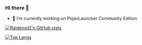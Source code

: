 ### Hi there 👋

- 🔭 I’m currently working on PojavLauncher Community Edition

[![Raidenxd2's GitHub stats](https://github-readme-stats.vercel.app/api?username=raidenxd2&theme=highcontrast)](https://github.com/anuraghazra/github-readme-stats)

[![Top Langs](https://github-readme-stats.vercel.app/api/top-langs/?username=raidenxd2&theme=highcontrast)](https://github.com/anuraghazra/github-readme-stats)

<!--
**Raidenxd2/Raidenxd2** is a ✨ _special_ ✨ repository because its `README.md` (this file) appears on your GitHub profile.

Here are some ideas to get you started:

- 🔭 I’m currently working on ...
- 🌱 I’m currently learning ...
- 👯 I’m looking to collaborate on ...
- 🤔 I’m looking for help with ...
- 💬 Ask me about ...
- 📫 How to reach me: ...
- 😄 Pronouns: ...
- ⚡ Fun fact: ...
-->
